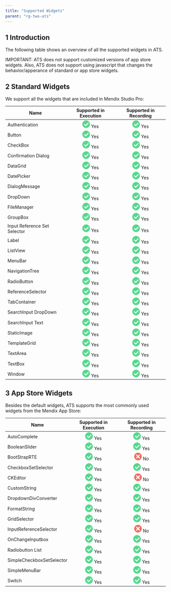 ```yaml
---
title: "Supported Widgets"
parent: "rg-two-ats"
---
```


## 1 Introduction

The following table shows an overview of all the supported widgets in ATS.

IMPORTANT: ATS does not support customized versions of app store widgets. Also, ATS does not support using javascript that changes the behavior/apperance of standard or app store widgets.

## 2 Standard Widgets

We support all the widgets that are included in Mendix Studio Pro:

| Name | Supported in Execution | Supported in Recording |
| ---- | :--------------------: | :--------------------: |
| Authentication | ![](attachments/rg-two-supported-widgets/green.png) Yes | ![](attachments/rg-two-supported-widgets/green.png) Yes |
| Button |![](attachments/rg-two-supported-widgets/green.png) Yes | ![](attachments/rg-two-supported-widgets/green.png) Yes |
| CheckBox | ![](attachments/rg-two-supported-widgets/green.png) Yes | ![](attachments/rg-two-supported-widgets/green.png) Yes |
| Confirmation Dialog | ![](attachments/rg-two-supported-widgets/green.png) Yes | ![](attachments/rg-two-supported-widgets/green.png) Yes |
| DataGrid | ![](attachments/rg-two-supported-widgets/green.png) Yes |  ![](attachments/rg-two-supported-widgets/green.png) Yes|
| DatePicker | ![](attachments/rg-two-supported-widgets/green.png) Yes | ![](attachments/rg-two-supported-widgets/green.png) Yes |
| DialogMessage | ![](attachments/rg-two-supported-widgets/green.png) Yes | ![](attachments/rg-two-supported-widgets/green.png) Yes |
| DropDown | ![](attachments/rg-two-supported-widgets/green.png) Yes | ![](attachments/rg-two-supported-widgets/green.png) Yes |
| FileManager | ![](attachments/rg-two-supported-widgets/green.png) Yes | ![](attachments/rg-two-supported-widgets/green.png) Yes |
| GroupBox | ![](attachments/rg-two-supported-widgets/green.png) Yes | ![](attachments/rg-two-supported-widgets/green.png) Yes |
| Input Reference Set Selector | ![](attachments/rg-two-supported-widgets/green.png) Yes | ![](attachments/rg-two-supported-widgets/green.png) Yes |
| Label | ![](attachments/rg-two-supported-widgets/green.png) Yes | ![](attachments/rg-two-supported-widgets/green.png) Yes|
| ListView | ![](attachments/rg-two-supported-widgets/green.png) Yes | ![](attachments/rg-two-supported-widgets/green.png) Yes |
| MenuBar | ![](attachments/rg-two-supported-widgets/green.png) Yes | ![](attachments/rg-two-supported-widgets/green.png) Yes |
| NavigationTree | ![](attachments/rg-two-supported-widgets/green.png) Yes | ![](attachments/rg-two-supported-widgets/green.png) Yes |
| RadioButton | ![](attachments/rg-two-supported-widgets/green.png) Yes | ![](attachments/rg-two-supported-widgets/green.png) Yes |
| ReferenceSelector | ![](attachments/rg-two-supported-widgets/green.png) Yes | ![](attachments/rg-two-supported-widgets/green.png) Yes |
| TabContainer | ![](attachments/rg-two-supported-widgets/green.png) Yes | ![](attachments/rg-two-supported-widgets/green.png) Yes |
| SearchInput DropDown | ![](attachments/rg-two-supported-widgets/green.png) Yes | ![](attachments/rg-two-supported-widgets/green.png) Yes |
| SearchInput Text | ![](attachments/rg-two-supported-widgets/green.png) Yes | ![](attachments/rg-two-supported-widgets/green.png) Yes |
| StaticImage | ![](attachments/rg-two-supported-widgets/green.png) Yes | ![](attachments/rg-two-supported-widgets/green.png) Yes |
| TemplateGrid | ![](attachments/rg-two-supported-widgets/green.png) Yes | ![](attachments/rg-two-supported-widgets/green.png) Yes |
| TextArea | ![](attachments/rg-two-supported-widgets/green.png) Yes | ![](attachments/rg-two-supported-widgets/green.png) Yes |
| TextBox | ![](attachments/rg-two-supported-widgets/green.png) Yes | ![](attachments/rg-two-supported-widgets/green.png) Yes |
| Window | ![](attachments/rg-two-supported-widgets/green.png) Yes | ![](attachments/rg-two-supported-widgets/green.png) Yes |

## 3 App Store Widgets

Besides the default widgets, ATS supports the most commonly used widgets from the Mendix App Store:

| Name | Supported in Execution | Supported in Recording |
| ---- | :--------------------: | :--------------------: |
| AutoComplete |  ![](attachments/rg-two-supported-widgets/green.png) Yes | ![](attachments/rg-two-supported-widgets/green.png) Yes|
| BooleanSlider |  ![](attachments/rg-two-supported-widgets/green.png) Yes | ![](attachments/rg-two-supported-widgets/green.png) Yes|
| BootStrapRTE | ![](attachments/rg-two-supported-widgets/green.png) Yes | ![](attachments/rg-two-supported-widgets/red.png) No |
| CheckboxSetSelector | ![](attachments/rg-two-supported-widgets/green.png) Yes | ![](attachments/rg-two-supported-widgets/green.png) Yes |
| CKEditor | ![](attachments/rg-two-supported-widgets/green.png) Yes | ![](attachments/rg-two-supported-widgets/red.png) No |
| CustomString | ![](attachments/rg-two-supported-widgets/green.png) Yes | ![](attachments/rg-two-supported-widgets/green.png) Yes |
| DropdownDivConverter | ![](attachments/rg-two-supported-widgets/green.png) Yes | ![](attachments/rg-two-supported-widgets/green.png) Yes|
| FormatString | ![](attachments/rg-two-supported-widgets/green.png) Yes | ![](attachments/rg-two-supported-widgets/green.png) Yes |
| GridSelector | ![](attachments/rg-two-supported-widgets/green.png) Yes | ![](attachments/rg-two-supported-widgets/green.png) Yes |
| InputReferenceSelector | ![](attachments/rg-two-supported-widgets/green.png) Yes | ![](attachments/rg-two-supported-widgets/red.png) No |
| OnChangeInputbox | ![](attachments/rg-two-supported-widgets/green.png) Yes | ![](attachments/rg-two-supported-widgets/green.png) Yes |
| Radiobutton List | ![](attachments/rg-two-supported-widgets/green.png) Yes | ![](attachments/rg-two-supported-widgets/green.png) Yes |
| SimpleCheckboxSetSelector | ![](attachments/rg-two-supported-widgets/green.png) Yes | ![](attachments/rg-two-supported-widgets/green.png) Yes |
| SimpleMenuBar | ![](attachments/rg-two-supported-widgets/green.png) Yes | ![](attachments/rg-two-supported-widgets/green.png) Yes |
| Switch | ![](attachments/rg-two-supported-widgets/green.png) Yes | ![](attachments/rg-two-supported-widgets/green.png) Yes |
